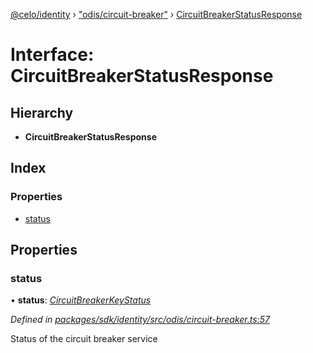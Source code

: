 [@celo/identity](../README.md) › ["odis/circuit-breaker"](../modules/_odis_circuit_breaker_.md) › [CircuitBreakerStatusResponse](_odis_circuit_breaker_.circuitbreakerstatusresponse.md)

# Interface: CircuitBreakerStatusResponse

## Hierarchy

* **CircuitBreakerStatusResponse**

## Index

### Properties

* [status](_odis_circuit_breaker_.circuitbreakerstatusresponse.md#status)

## Properties

###  status

• **status**: *[CircuitBreakerKeyStatus](../enums/_odis_circuit_breaker_.circuitbreakerkeystatus.md)*

*Defined in [packages/sdk/identity/src/odis/circuit-breaker.ts:57](https://github.com/celo-org/celo-monorepo/blob/master/packages/sdk/identity/src/odis/circuit-breaker.ts#L57)*

Status of the circuit breaker service
